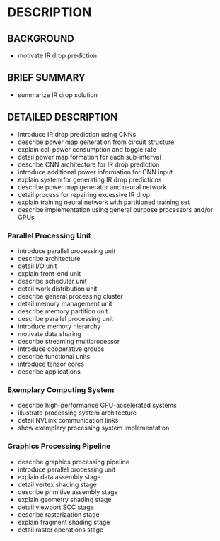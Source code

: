 # DESCRIPTION

## BACKGROUND

- motivate IR drop prediction

## BRIEF SUMMARY

- summarize IR drop solution

## DETAILED DESCRIPTION

- introduce IR drop prediction using CNNs
- describe power map generation from circuit structure
- explain cell power consumption and toggle rate
- detail power map formation for each sub-interval
- describe CNN architecture for IR drop prediction
- introduce additional power information for CNN input
- explain system for generating IR drop predictions
- describe power map generator and neural network
- detail process for repairing excessive IR drop
- explain training neural network with partitioned training set
- describe implementation using general purpose processors and/or GPUs

### Parallel Processing Unit

- introduce parallel processing unit
- describe architecture
- detail I/O unit
- explain front-end unit
- describe scheduler unit
- detail work distribution unit
- describe general processing cluster
- detail memory management unit
- describe memory partition unit
- describe parallel processing unit
- introduce memory hierarchy
- motivate data sharing
- describe streaming multiprocessor
- introduce cooperative groups
- describe functional units
- introduce tensor cores
- describe applications

### Exemplary Computing System

- describe high-performance GPU-accelerated systems
- illustrate processing system architecture
- detail NVLink communication links
- show exemplary processing system implementation

### Graphics Processing Pipeline

- describe graphics processing pipeline
- introduce parallel processing unit
- explain data assembly stage
- detail vertex shading stage
- describe primitive assembly stage
- explain geometry shading stage
- detail viewport SCC stage
- describe rasterization stage
- explain fragment shading stage
- detail raster operations stage


